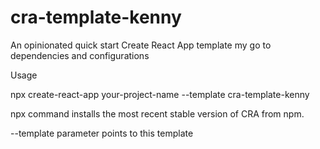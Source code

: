 # cra-template-kenny

An opinionated quick start Create React App template my go to dependencies and configurations

Usage

npx create-react-app your-project-name --template cra-template-kenny

npx command installs the most recent stable version of CRA from npm.

--template parameter points to this template
